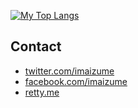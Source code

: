 [![My Top Langs](https://github-readme-stats.vercel.app/api/top-langs/?username=imaizume)](https://github.com/anuraghazra/github-readme-stats)

## Contact

- [twitter.com/imaizume](https://twitter.com/imaizume/)
- [facebook.com/imaizume](https://facebook.com/imaizume/)
- [retty.me](https://user.retty.me/1010703/)
